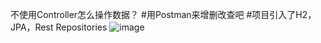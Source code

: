 不使用Controller怎么操作数据？
#用Postman来增删改查吧
#项目引入了H2，JPA，Rest Repositories
![image](https://github.com/ericdoomed/SpringDataRest/blob/master/src/images/postman.PNG)
